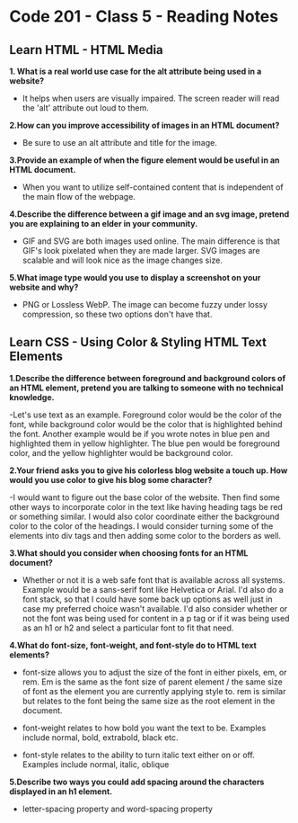 # Code 201 - Class 5 - Reading Notes

## Learn HTML - HTML Media

**1. What is a real world use case for the alt attribute being used in a website?**

- It helps when users are visually impaired. The screen reader will read the 'alt' attribute out loud to them.

**2.How can you improve accessibility of images in an HTML document?**

- Be sure to use an alt attribute and title for the image.

**3.Provide an example of when the figure element would be useful in an HTML document.**

- When you want to utilize self-contained content that is independent of the main flow of the webpage.

**4.Describe the difference between a gif image and an svg image, pretend you are explaining to an elder in your community.**

- GIF and SVG are both images used online. The main difference is that GIF's look pixelated when they are made larger. SVG images are scalable and will look nice as the image changes size.

**5.What image type would you use to display a screenshot on your website and why?**

- PNG or Lossless WebP. The image can become fuzzy under lossy compression, so these two options don't have that.

## Learn CSS - Using Color & Styling HTML Text Elements

**1.Describe the difference between foreground and background colors of an HTML element, pretend you are talking to someone with no technical knowledge.**

-Let's use text as an example. Foreground color would be the color of the font, while background color would be the color that is highlighted behind the font. Another example would be if you wrote notes in blue pen and highlighted them in yellow highlighter. The blue pen would be foreground color, and the yellow highlighter would be background color.

**2.Your friend asks you to give his colorless blog website a touch up. How would you use color to give his blog some character?**

-I would want to figure out the base color of the website. Then find some other ways to incorporate color in the text like having heading tags be red or something similar. I would also color coordinate either the background color to the color of the headings. I would consider turning some of the elements into div tags and then adding some color to the borders as well.

**3.What should you consider when choosing fonts for an HTML document?**

- Whether or not it is a web safe font that is available across all systems. Example would be a sans-serif font like Helvetica or Arial. I'd also do a font stack, so that I could have some back up options as well just in case my preferred choice wasn't available. I'd also consider whether or not the font was being used for content in a p tag or if it was being used as an h1 or h2 and select a particular font to fit that need.

**4.What do font-size, font-weight, and font-style do to HTML text elements?**

- font-size allows you to adjust the size of the font in either pixels, em, or rem. Em is the same as the font size of parent element / the same size of font as the element you are currently applying style to. rem is similar but relates to the font being the same size as the root element in the document.

- font-weight relates to how bold you want the text to be. Examples include normal, bold, extrabold, black etc.

- font-style relates to the ability to turn italic text either on or off. Examples include normal, italic, oblique

**5.Describe two ways you could add spacing around the characters displayed in an h1 element.**

- letter-spacing property and word-spacing property
